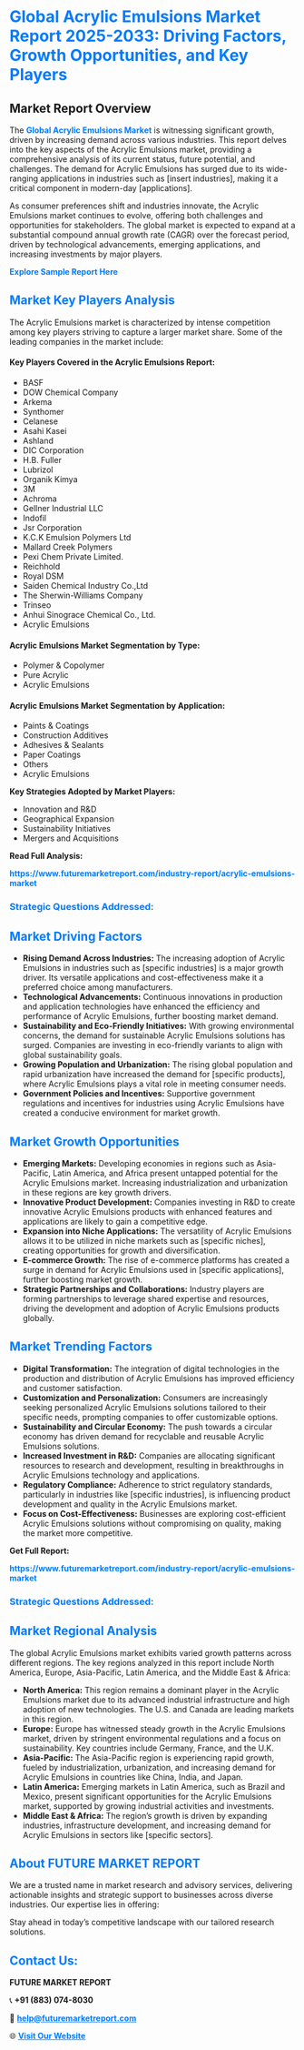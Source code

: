 <h1 style="color: #007BFF;">Global Acrylic Emulsions Market Report 2025-2033: Driving Factors, Growth Opportunities, and Key Players</h1>

<section id="overview">
<h2>Market Report Overview</h2>
<p>The <a href="https://www.futuremarketreport.com/industry-report/acrylic-emulsions-market" style="color: #007BFF; text-decoration: none;"><strong>Global Acrylic Emulsions Market</strong></a> is witnessing significant growth, driven by increasing demand across various industries. This report delves into the key aspects of the Acrylic Emulsions market, providing a comprehensive analysis of its current status, future potential, and challenges. The demand for Acrylic Emulsions has surged due to its wide-ranging applications in industries such as [insert industries], making it a critical component in modern-day [applications].</p>
<p>As consumer preferences shift and industries innovate, the Acrylic Emulsions market continues to evolve, offering both challenges and opportunities for stakeholders. The global market is expected to expand at a substantial compound annual growth rate (CAGR) over the forecast period, driven by technological advancements, emerging applications, and increasing investments by major players.</p>
</section>

<section id="overview">
<p><a href="https://www.futuremarketreport.com/request-sample/reportId=107096" style="color: #007BFF; text-decoration: none;"><strong>Explore Sample Report Here</strong></a></p>
</section>

<section id="key-players">
<h2 style="color: #007BFF;">Market Key Players Analysis</h2>
<p>The Acrylic Emulsions market is characterized by intense competition among key players striving to capture a larger market share. Some of the leading companies in the market include:</p>
<h4>Key Players Covered in the Acrylic Emulsions Report:</h4>
<ul><li>BASF</li><li>DOW Chemical Company</li><li>Arkema</li><li>Synthomer</li><li>Celanese</li><li>Asahi Kasei</li><li>Ashland</li><li>DIC Corporation</li><li>H.B. Fuller</li><li>Lubrizol</li><li>Organik Kimya</li><li>3M</li><li>Achroma</li><li>Gellner Industrial LLC</li><li>Indofil</li><li>Jsr Corporation</li><li>K.C.K Emulsion Polymers Ltd</li><li>Mallard Creek Polymers</li><li>Pexi Chem Private Limited.</li><li>Reichhold</li><li>Royal DSM</li><li>Saiden Chemical Industry Co.,Ltd</li><li>The Sherwin-Williams Company</li><li>Trinseo</li><li>Anhui Sinograce Chemical Co., Ltd.</li><li>Acrylic Emulsions</li></ul>
<h4>Acrylic Emulsions Market Segmentation by Type:</h4>
<ul><li>Polymer &amp; Copolymer</li><li>Pure Acrylic</li><li>Acrylic Emulsions</li></ul>

<h4>Acrylic Emulsions Market Segmentation by Application:</h4>
<ul><li>Paints &amp; Coatings</li><li>Construction Additives</li><li>Adhesives &amp; Sealants</li><li>Paper Coatings</li><li>Others</li><li>Acrylic Emulsions</li></ul>
<p><strong>Key Strategies Adopted by Market Players:</strong></p>
<ul>
<li>Innovation and R&D</li>
<li>Geographical Expansion</li>
<li>Sustainability Initiatives</li>
<li>Mergers and Acquisitions</li>
</ul>
</section>

<section>
<p><strong>Read Full Analysis: </strong></p><a href="https://www.futuremarketreport.com/industry-report/acrylic-emulsions-market" style="color: #007BFF; text-decoration: none;"><strong>https://www.futuremarketreport.com/industry-report/acrylic-emulsions-market</strong></a>
<h3 style="color: #007BFF;">Strategic Questions Addressed:</h3>
</section>

<section id="driving-factors">
<h2 style="color: #007BFF;">Market Driving Factors</h2>
<ul>
<li><strong>Rising Demand Across Industries:</strong> The increasing adoption of Acrylic Emulsions in industries such as [specific industries] is a major growth driver. Its versatile applications and cost-effectiveness make it a preferred choice among manufacturers.</li>
<li><strong>Technological Advancements:</strong> Continuous innovations in production and application technologies have enhanced the efficiency and performance of Acrylic Emulsions, further boosting market demand.</li>
<li><strong>Sustainability and Eco-Friendly Initiatives:</strong> With growing environmental concerns, the demand for sustainable Acrylic Emulsions solutions has surged. Companies are investing in eco-friendly variants to align with global sustainability goals.</li>
<li><strong>Growing Population and Urbanization:</strong> The rising global population and rapid urbanization have increased the demand for [specific products], where Acrylic Emulsions plays a vital role in meeting consumer needs.</li>
<li><strong>Government Policies and Incentives:</strong> Supportive government regulations and incentives for industries using Acrylic Emulsions have created a conducive environment for market growth.</li>
</ul>
</section>

<section id="growth-opportunities">
<h2 style="color: #007BFF;">Market Growth Opportunities</h2>
<ul>
<li><strong>Emerging Markets:</strong> Developing economies in regions such as Asia-Pacific, Latin America, and Africa present untapped potential for the Acrylic Emulsions market. Increasing industrialization and urbanization in these regions are key growth drivers.</li>
<li><strong>Innovative Product Development:</strong> Companies investing in R&D to create innovative Acrylic Emulsions products with enhanced features and applications are likely to gain a competitive edge.</li>
<li><strong>Expansion into Niche Applications:</strong> The versatility of Acrylic Emulsions allows it to be utilized in niche markets such as [specific niches], creating opportunities for growth and diversification.</li>
<li><strong>E-commerce Growth:</strong> The rise of e-commerce platforms has created a surge in demand for Acrylic Emulsions used in [specific applications], further boosting market growth.</li>
<li><strong>Strategic Partnerships and Collaborations:</strong> Industry players are forming partnerships to leverage shared expertise and resources, driving the development and adoption of Acrylic Emulsions products globally.</li>
</ul>
</section>

<section id="trending-factors">
<h2 style="color: #007BFF;">Market Trending Factors</h2>
<ul>
<li><strong>Digital Transformation:</strong> The integration of digital technologies in the production and distribution of Acrylic Emulsions has improved efficiency and customer satisfaction.</li>
<li><strong>Customization and Personalization:</strong> Consumers are increasingly seeking personalized Acrylic Emulsions solutions tailored to their specific needs, prompting companies to offer customizable options.</li>
<li><strong>Sustainability and Circular Economy:</strong> The push towards a circular economy has driven demand for recyclable and reusable Acrylic Emulsions solutions.</li>
<li><strong>Increased Investment in R&D:</strong> Companies are allocating significant resources to research and development, resulting in breakthroughs in Acrylic Emulsions technology and applications.</li>
<li><strong>Regulatory Compliance:</strong> Adherence to strict regulatory standards, particularly in industries like [specific industries], is influencing product development and quality in the Acrylic Emulsions market.</li>
<li><strong>Focus on Cost-Effectiveness:</strong> Businesses are exploring cost-efficient Acrylic Emulsions solutions without compromising on quality, making the market more competitive.</li>
</ul>
</section>

<section>
<p><strong>Get Full Report: </strong></p><a href="https://www.futuremarketreport.com/industry-report/acrylic-emulsions-market" style="color: #007BFF; text-decoration: none;"><strong>https://www.futuremarketreport.com/industry-report/acrylic-emulsions-market</strong></a>
<h3 style="color: #007BFF;">Strategic Questions Addressed:</h3>
</section>


<section id="regional-analysis">
<h2 style="color: #007BFF;">Market Regional Analysis</h2>
<p>The global Acrylic Emulsions market exhibits varied growth patterns across different regions. The key regions analyzed in this report include North America, Europe, Asia-Pacific, Latin America, and the Middle East & Africa:</p>
<ul>
<li><strong>North America:</strong> This region remains a dominant player in the Acrylic Emulsions market due to its advanced industrial infrastructure and high adoption of new technologies. The U.S. and Canada are leading markets in this region.</li>
<li><strong>Europe:</strong> Europe has witnessed steady growth in the Acrylic Emulsions market, driven by stringent environmental regulations and a focus on sustainability. Key countries include Germany, France, and the U.K.</li>
<li><strong>Asia-Pacific:</strong> The Asia-Pacific region is experiencing rapid growth, fueled by industrialization, urbanization, and increasing demand for Acrylic Emulsions in countries like China, India, and Japan.</li>
<li><strong>Latin America:</strong> Emerging markets in Latin America, such as Brazil and Mexico, present significant opportunities for the Acrylic Emulsions market, supported by growing industrial activities and investments.</li>
<li><strong>Middle East & Africa:</strong> The region’s growth is driven by expanding industries, infrastructure development, and increasing demand for Acrylic Emulsions in sectors like [specific sectors].</li>
</ul>
</section>

<footer>
<h2 style="color: #007BFF;">About FUTURE MARKET REPORT</h2>
<p>We are a trusted name in market research and advisory services, delivering actionable insights and strategic support to businesses across diverse industries. Our expertise lies in offering:</p>

<p>Stay ahead in today’s competitive landscape with our tailored research solutions.</p>

<h2 style="color: #007BFF;">Contact Us:</h2>
<p><strong>FUTURE MARKET REPORT</strong></p>
<p>📞 <strong>+91 (883) 074-8030</strong></p>
<p>📧 <strong><a href="mailto:help@futuremarketreport.com" style="color: #007BFF;">help@futuremarketreport.com</a></strong></p>
<p>🌐 <strong><a href="https://www.futuremarketreport.com/" style="color: #007BFF;">Visit Our Website</a></strong></p>
</footer>